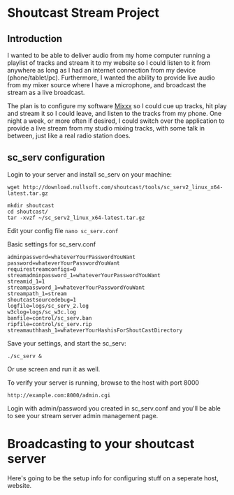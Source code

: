 # Shoutcast Stream Project

## Introduction
I wanted to be able to deliver audio from my home computer running a playlist of tracks and stream it to my website so I could listen to it
from anywhere as long as I had an internet connection from my device (phone/tablet/pc). Furthermore, I wanted the ability to provide live audio
from my mixer source where I have a microphone, and broadcast the stream as a live broadcast.

The plan is to configure my software [Mixxx](https://www.mixxx.org/) so I could cue up tracks, hit play and stream it so I could leave, and listen to the tracks from my phone.
One night a week, or more often if desired, I could switch over the application to provide a live stream from my studio mixing tracks, with some
talk in between, just like a real radio station does.



## sc_serv configuration


Login to your server and install sc_serv on your machine:

```
wget http://download.nullsoft.com/shoutcast/tools/sc_serv2_linux_x64-latest.tar.gz

mkdir shoutcast
cd shoutcast/
tar -xvzf ~/sc_serv2_linux_x64-latest.tar.gz
```

Edit your config file
`nano sc_serv.conf`

Basic settings for sc_serv.conf

```
adminpassword=whateverYourPasswordYouWant
password=whateverYourPasswordYouWant
requirestreamconfigs=0
streamadminpassword_1=whateverYourPasswordYouWant
streamid_1=1
streampassword_1=whateverYourPasswordYouWant
streampath_1=stream
shoutcastsourcedebug=1
logfile=logs/sc_serv_2.log
w3clog=logs/sc_w3c.log
banfile=control/sc_serv.ban
ripfile=control/sc_serv.rip
streamauthhash_1=whateverYourHashisForShoutCastDirectory

```
Save your settings, and start the sc_serv:
```
./sc_serv &
```
Or use screen and run it as well.

To verify your server is running, browse to the host with port 8000
```
http://example.com:8000/admin.cgi
```
Login with admin/password you created in sc_serv.conf and you'll be able to see your stream server admin management page.

# Broadcasting to your shoutcast server

Here's going to be the setup info for configuring stuff on a seperate host, website.


